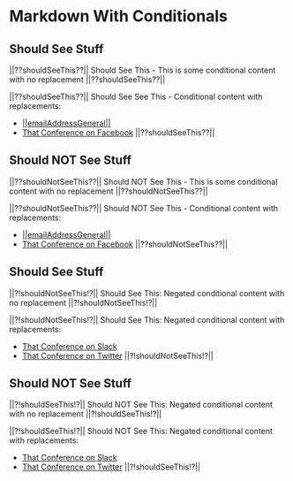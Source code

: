 ﻿# Markdown With Conditionals #


## Should See Stuff ##
||??shouldSeeThis??||
Should See This - This is some conditional content with no replacement
||??shouldSeeThis??||

||??shouldSeeThis??||
Should See See This - Conditional content with replacements:
- [||emailAddressGeneral||](mailto:||EmailAddressGeneral||)
- <a href="||facebookUrl||" target="_blank">That Conference on Facebook</a>
||??shouldSeeThis??||

## Should NOT See Stuff ##
||??shouldNotSeeThis??||
Should NOT See This - This is some conditional content with no replacement
||??shouldNotSeeThis??||

||??shouldNotSeeThis??||
Should NOT See This - Conditional content with replacements:
- [||emailAddressGeneral||](mailto:||EmailAddressGeneral||)
- <a href="||facebookUrl||" target="_blank">That Conference on Facebook</a>
||??shouldNotSeeThis??||


## Should See Stuff ##
||?!shouldNotSeeThis!?||
Should See This: Negated conditional content with no replacement
||?!shouldNotSeeThis!?||

||?!shouldNotSeeThis!?||
Should See This: Negated conditional content with replacements:
- <a href="||publicSlackUrl||" target="_blank">That Conference on Slack</a>
- <a href="||twitterUrl||" target="_blank">That Conference on Twitter</a>
||?!shouldNotSeeThis!?||


## Should NOT See Stuff ##
||?!shouldSeeThis!?||
Should NOT See This: Negated conditional content with no replacement
||?!shouldSeeThis!?||

||?!shouldSeeThis!?||
Should NOT See This: Negated conditional content with replacements:
- <a href="||publicSlackUrl||" target="_blank">That Conference on Slack</a>
- <a href="||twitterUrl||" target="_blank">That Conference on Twitter</a>
||?!shouldSeeThis!?||

